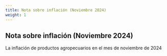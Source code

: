 ```yaml
---
title: Nota sobre inflación (Noviembre 2024)
weight: 1
---
```


## Nota sobre inflación (Noviembre 2024)

La inflación de productos agropecuarios en el mes de noviembre de 2024
